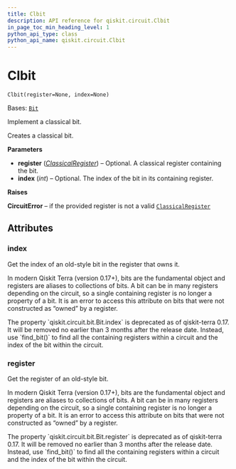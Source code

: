 ```yaml
---
title: Clbit
description: API reference for qiskit.circuit.Clbit
in_page_toc_min_heading_level: 1
python_api_type: class
python_api_name: qiskit.circuit.Clbit
---
```


# Clbit

<span id="qiskit.circuit.Clbit" />

`Clbit(register=None, index=None)`

Bases: [`Bit`](qiskit.circuit.Bit "qiskit.circuit.bit.Bit")

Implement a classical bit.

Creates a classical bit.

**Parameters**

*   **register** ([*ClassicalRegister*](qiskit.circuit.ClassicalRegister "qiskit.circuit.ClassicalRegister")) – Optional. A classical register containing the bit.
*   **index** (*int*) – Optional. The index of the bit in its containing register.

**Raises**

**CircuitError** – if the provided register is not a valid [`ClassicalRegister`](qiskit.circuit.ClassicalRegister "qiskit.circuit.ClassicalRegister")

## Attributes

<span id="qiskit.circuit.Clbit.index" />

### index

Get the index of an old-style bit in the register that owns it.

In modern Qiskit Terra (version 0.17+), bits are the fundamental object and registers are aliases to collections of bits. A bit can be in many registers depending on the circuit, so a single containing register is no longer a property of a bit. It is an error to access this attribute on bits that were not constructed as “owned” by a register.

<Admonition title="Deprecated since version 0.17" type="danger">
  The property `qiskit.circuit.bit.Bit.index` is deprecated as of qiskit-terra 0.17. It will be removed no earlier than 3 months after the release date. Instead, use `find_bit()` to find all the containing registers within a circuit and the index of the bit within the circuit.
</Admonition>

<span id="qiskit.circuit.Clbit.register" />

### register

Get the register of an old-style bit.

In modern Qiskit Terra (version 0.17+), bits are the fundamental object and registers are aliases to collections of bits. A bit can be in many registers depending on the circuit, so a single containing register is no longer a property of a bit. It is an error to access this attribute on bits that were not constructed as “owned” by a register.

<Admonition title="Deprecated since version 0.17" type="danger">
  The property `qiskit.circuit.bit.Bit.register` is deprecated as of qiskit-terra 0.17. It will be removed no earlier than 3 months after the release date. Instead, use `find_bit()` to find all the containing registers within a circuit and the index of the bit within the circuit.
</Admonition>

